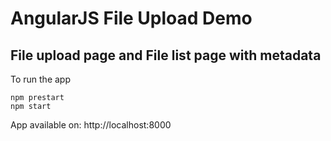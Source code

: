 # AngularJS File Upload Demo

## File upload page and File list page with metadata

To run the app

```shell
npm prestart
npm start
```

App available on: http://localhost:8000
